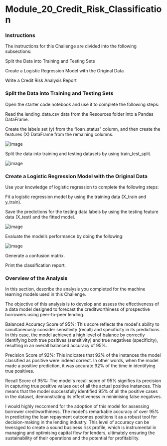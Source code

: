 # Module_20_Credit_Risk_Classification

### Instructions
The instructions for this Challenge are divided into the following subsections:

Split the Data into Training and Testing Sets

Create a Logistic Regression Model with the Original Data

Write a Credit Risk Analysis Report

### Split the Data into Training and Testing Sets
Open the starter code notebook and use it to complete the following steps:

Read the lending_data.csv data from the Resources folder into a Pandas DataFrame.

Create the labels set (y) from the “loan_status” column, and then create the features (X) DataFrame from the remaining columns.

![image](https://github.com/Dusko2779/BootCamp_credit-risk-classification/assets/134830906/a8258469-42b6-4e6c-8ac3-30204702115b)


Split the data into training and testing datasets by using train_test_split.

![image](https://github.com/Dusko2779/BootCamp_credit-risk-classification/assets/134830906/6fbaf3d5-fa63-4125-8043-f7c305b15d51)


### Create a Logistic Regression Model with the Original Data
Use your knowledge of logistic regression to complete the following steps:

Fit a logistic regression model by using the training data (X_train and y_train).

Save the predictions for the testing data labels by using the testing feature data (X_test) and the fitted model.

![image](https://github.com/Dusko2779/BootCamp_credit-risk-classification/assets/134830906/95a70284-a237-470e-add8-6ca6ab9bbca9)


Evaluate the model’s performance by doing the following:

![image](https://github.com/Dusko2779/BootCamp_credit-risk-classification/assets/134830906/40c62543-300d-48ab-a5c0-06dcb0392009)


Generate a confusion matrix.

Print the classification report.

### Overview of the Analysis

In this section, describe the analysis you completed for the machine learning models used in this Challenge.

The objective of this analysis is to develop and assess the effectiveness of a data model designed to forecast the creditworthiness of prospective borrowers using peer-to-peer lending. 

Balanced Accuracy Score of 95%: This score reflects the model's ability to simultaneously consider sensitivity (recall) and specificity in its predictions. In this case, the model achieved a high level of balance by correctly identifying both true positives (sensitivity) and true negatives (specificity), resulting in an overall balanced accuracy of 95%.

Precision Score of 92%: This indicates that 92% of the instances the model classified as positive were indeed correct. In other words, when the model made a positive prediction, it was accurate 92% of the time in identifying true positives.

Recall Score of 95%: The model's recall score of 95% signifies its precision in capturing true positive values out of all the actual positive instances. This means that the model successfully identified 95% of all the positive cases in the dataset, demonstrating its effectiveness in minimising false negatives.

I would highly reccomend for the adoption of this model for assessing borrower creditworthiness. The model's remarkable accuracy of over 95% in predicting the loan repayment outcomes positions it as a robust tool for decision-making in the lending industry. This level of accuracy can be leveraged to create a sound business risk profile, which is instrumental in managing and optimising capital flow for lenders, ultimately ensuring the sustainability of their operations and the potential for profitability.
